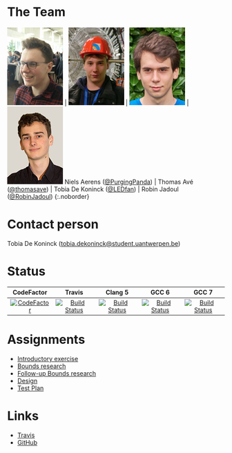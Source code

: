 # The Team

![Picture of Niels Aerens](assets/images/niels.jpg) | ![Picture of Thomas Avé](assets/images/thomas.jpg) | ![Picture of Tobia De Koninck](assets/images/tobia.jpg) | ![Picture of Robin Jadoul](assets/images/robin.jpg)
Niels Aerens ([@PurgingPanda](https://github.com/PurgingPanda)) | Thomas Avé ([@thomasave](http://github.com/thomasave)) | Tobia De Koninck ([@LEDfan](https://github.com/LEDfan)) | Robin Jadoul ([@RobinJadoul](https://github.com/RobinJadoul))
{:.noborder}

# Contact person
Tobia De Koninck
([tobia.dekoninck@student.uantwerpen.be](mailto:tobia.dekoninck@student.uantwerpen.be))

# Status

| CodeFactor | Travis | Clang 5 |GCC 6 | GCC 7 |
| :--: | :--: | :--: | :--: | :--: |
| [![CodeFactor](https://www.codefactor.io/repository/github/ledfan/bachelorproef/badge)](https://www.codefactor.io/repository/github/ledfan/bachelorproef) | [![Build Status](https://travis-ci.com/LEDfan/Bachelorproef.svg?token=csyiPstpMdAYGLr6wqxd&branch=master)](https://travis-ci.com/LEDfan/Bachelorproef) | [![Build Status](https://ci.ledfan.be/buildStatus/icon?job=BachelorProef/Tests-compile-docker-clang-5)](https://ci.ledfan.be/job/BachelorProef/job/Tests-compile-docker-clang-5/) | [![Build Status](https://ci.ledfan.be/buildStatus/icon?job=BachelorProef/Tests-compile-docker-gcc-6)](https://ci.ledfan.be/job/BachelorProef/job/Tests-compile-docker-gcc-6/) | [![Build Status](https://ci.ledfan.be/buildStatus/icon?job=BachelorProef/Tests-compile-docker-gcc-7)](https://ci.ledfan.be/job/BachelorProef/job/Tests-compile-docker-gcc-7/) |

# Assignments

- [Introductory exercise](introduction)
- [Bounds research](bounds)
- [Follow-up Bounds research](follow-up)
- [Design](design)
- [Test Plan](test-plan)


# Links

- [Travis](https://travis-ci.com/LEDfan/Bachelorproef)
- [GitHub](https://github.com/LEDfan/Bachelorproef)
